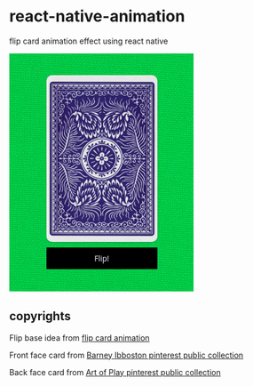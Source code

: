 # react-native-animation
flip card animation effect using react native

![sample](https://github.com/marcelkohl/react-native-animation/blob/master/sample/Screen%20record%20from%202020-05-08%2011.13.33.gif?raw=true)

## copyrights
Flip base idea from [flip card animation](https://codedaily.io/tutorials/84/Create-a-Flip-Card-Animation-with-React-Native)

Front face card from [Barney Ibboston pinterest public collection](https://www.flickr.com/photos/barneyibbotson/)

Back face card from [Art of Play pinterest public collection](https://www.pinterest.co.uk/artofplay/)
